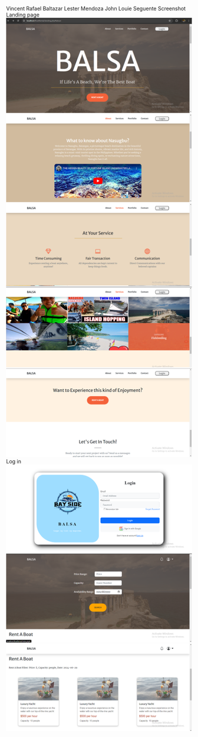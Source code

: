 <p1>Vincent Rafael Baltazar<p1/>
<p1>Lester Mendoza<p1/>
<p1>John Louie Seguente<p1/>
<p1>Screenshot<p1/>
<br>
<p1>Landing page<p1/>
<img src="Screenshots/s1.png">
<img src="Screenshots/s2.png">
<img src="Screenshots/s3.png">
<img src="Screenshots/s4.png">
<img src="Screenshots/s5.png">
<p1>Log in<p1/>
<img src="Screenshots/s6.png">
<img src="Screenshots/s7.png">
<img src="Screenshots/s8.png">


